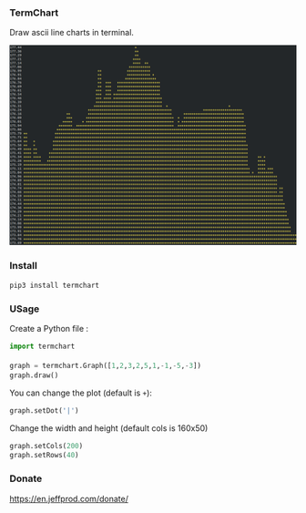 ### TermChart

Draw ascii line charts in terminal.

![termchart_screenshot](termchart_screenshot.png)

### Install

```bash
pip3 install termchart
```

### USage

Create a Python file :

```python
import termchart

graph = termchart.Graph([1,2,3,2,5,1,-1,-5,-3])
graph.draw()
```

You can change the plot (default is `+`):

```python
graph.setDot('|')
```

Change the width and height (default cols is 160x50)
```python
graph.setCols(200)
graph.setRows(40)
```

### Donate

<https://en.jeffprod.com/donate/>
